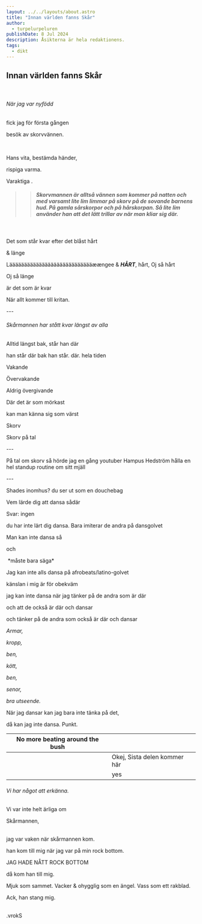 ```yaml
---
layout: ../../layouts/about.astro
title: "Innan världen fanns Skår"
author:
  - turpelurpeluren
publishDate: 8 Jul 2024
description: Åsikterna är hela redaktionens.
tags:
  - dikt
---
```


## Innan världen fanns Skår
<br>

###### När jag var nyfödd


fick jag för första gången 

besök av skorvvännen. 

<br>

Hans vita, bestämda händer,


rispiga   varma.


Varaktiga .


>> ##### Skorvmannen är alltså vännen som kommer på natten och med varsamt lite lim limmar på skorv på de sovande barnens hud. På gamla sårskorpor och på hårskorpan. Så lite lim använder han att det lätt trillar av när man kliar sig där.

<br>

Det som står kvar efter det blåst hårt


& länge

Lääääääääääääääääääääääääääääæængee & ***HÅRT***, hårt, Oj så hårt

Oj så länge 


är det som är kvar


När allt kommer till kritan.


\---


###### Skårmannen har stått kvar längst av alla


Alltid längst bak, står han där


han står där bak han står. där. hela tiden


Vakande


Övervakande


Aldrig övergivande


Där det är som mörkast


kan man känna sig som värst


Skorv


Skorv på tal


\---


På tal om skorv så hörde jag en gång youtuber Hampus Hedström hålla en hel standup routine om sitt mjäll


\---


Shades inomhus? du ser ut som en douchebag


Vem lärde dig att dansa sådär


Svar: ingen


du har inte lärt dig dansa. Bara imiterar de andra på dansgolvet

Man kan inte dansa så

och 

&nbsp;\*måste bara säga\*


Jag kan inte alls dansa på afrobeats/latino-golvet


känslan i mig är för obekväm


jag kan inte dansa när jag tänker på de andra som är där


och att de också är där och dansar


och tänker på de andra som också är där och dansar


*Armar,*

*kropp,*

*ben,*

*kött,*

*ben,*

*senor,*

*bra utseende.*


När jag dansar kan jag bara inte tänka på det,


då kan jag inte dansa. Punkt.

|No more beating around the bush| |
|---|---|
| | Okej, Sista delen kommer här|
|   |yes|


###### Vi har något att erkänna. 

Vi var inte helt ärliga om 

Skårmannen,

<br>
jag var vaken när skårmannen kom.


han kom till mig när jag var på min rock bottom.


JAG HADE NÅTT ROCK BOTTOM


då kom han till mig.


Mjuk som sammet. Vacker & ohygglig som en ängel. Vass som ett rakblad.<br>


Ack, han stang mig.


<br>
.vrokS


<br><br><br><br><br><br><br><br><br><br><br><br><br><br><br>